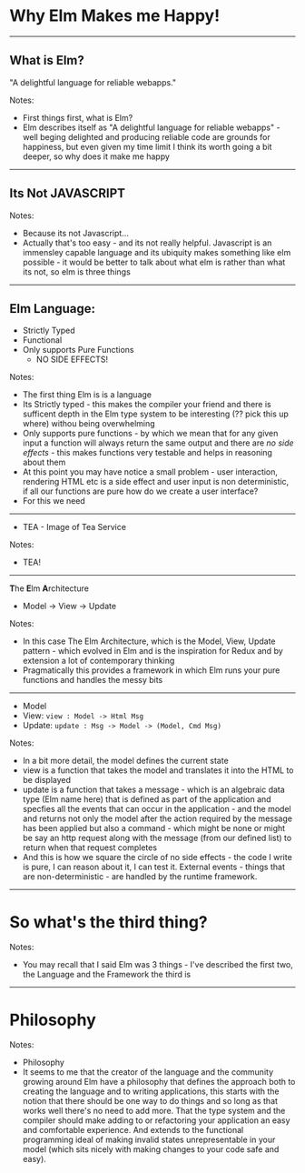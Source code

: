# Why Elm Makes me Happy!

---

## What is Elm?

"A delightful language for reliable webapps."

Notes:
- First things first, what is Elm?
- Elm describes itself as "A delightful language for reliable webapps" - well beging delighted and producing reliable code are grounds for happiness, but even given my time limit I think its worth going a bit deeper, so why does it make me happy

---

## Its Not JAVASCRIPT

Notes:
- Because its not Javascript...
- Actually that's too easy - and its not really helpful. Javascript is an immensley capable language and its ubiquity makes something like elm possible - it would be better to talk about what elm is rather than what its not, so elm is three things

---

## Elm Language:

* Strictly Typed
* Functional
* Only supports Pure Functions
    * NO SIDE EFFECTS!

Notes:

- The first thing Elm is is a language
- Its Strictly typed - this makes the compiler your friend and there is sufficent depth in the Elm type system to be interesting (?? pick this up where) withou being overwhelming
- Only supports pure functions - by which we mean that for any given input a function will always return the same output and there are _no side effects_ - this makes functions very testable and helps in reasoning about them
- At this point you may have notice a small problem - user interaction, rendering HTML etc is a side effect and user input is non deterministic, if all our functions are pure how do we create a user interface?
- For this we need

---

* TEA - Image of Tea Service

Notes:
- TEA!

---

**T**he
**E**lm
**A**rchitecture

* Model -> View -> Update

Notes:
- In this case The Elm Architecture, which is the Model, View, Update pattern - which evolved in Elm and is the inspiration for Redux and by extension a lot of contemporary thinking
- Pragmatically this provides a framework in which Elm runs your pure functions and handles the messy bits

---

* Model
* View: `view : Model -> Html Msg`
* Update: `update : Msg -> Model -> (Model, Cmd Msg)`


Notes:

- In a bit more detail, the model defines the current state
- view is a function that takes the model and translates it into the HTML to be displayed
- update is a function that takes a message - which is an algebraic data type (Elm name here) that is defined as part of the application and specfies all the events that can occur in the application - and the model and returns not only the model after the action required by the message has been applied but also a command - which might be none or might be say an http request along with the message (from our defined list) to return when that request completes
- And this is how we square the circle of no side effects - the code I write is pure, I can reason about it, I can test it. External events - things that are non-deterministic - are handled by the runtime framework.

---

# So what's the third thing?

Notes:

- You may recall that I said Elm was 3 things - I've described the first two, the Language and the Framework the third is

---

# Philosophy

Notes:

- Philosophy
- It seems to me that the creator of the language and the community growing around Elm have a philosophy that defines the approach both to creating the language and to writing applications, this starts with the notion that there should be one way to do things and so long as that works well there's no need to add more. That the type system and the compiler should make adding to or refactoring your application an easy and comfortable experience. And extends to the functional programming ideal of making invalid states unrepresentable in your model (which sits nicely with making changes to your code safe and easy).

